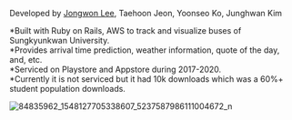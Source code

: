 Developed by [Jongwon Lee](https://www.jongwon.net/), Taehoon Jeon, Yoonseo Ko, Junghwan Kim

*Built with Ruby on Rails, AWS to track and visualize buses of Sungkyunkwan University.  
*Provides arrival time prediction, weather information, quote of the day, and, etc.  
*Serviced on Playstore and Appstore during 2017-2020.  
*Currently it is not serviced but it had 10k downloads which was a 60%+ student population downloads.  

![84835962_1548127705338607_5237587986111004672_n](https://user-images.githubusercontent.com/18079323/225938661-6893f846-0763-4a6e-82c9-8b03022083b3.jpeg)

